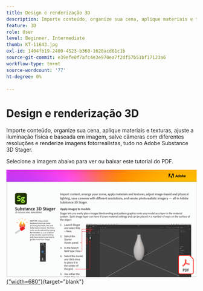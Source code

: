 ```yaml
---
title: Design e renderização 3D
description: Importe conteúdo, organize sua cena, aplique materiais e texturas, ajuste a iluminação física e baseada em imagem, salve câmeras com diferentes resoluções e renderize imagens realistas
feature: 3D
role: User
level: Beginner, Intermediate
thumb: KT-11643.jpg
exl-id: 1404fb19-2400-4523-b360-1620acd61c1b
source-git-commit: e39efe0f7afc4e3e970ea7f2df57b51bf17123a6
workflow-type: tm+mt
source-wordcount: '77'
ht-degree: 0%

---
```


# Design e renderização 3D

Importe conteúdo, organize sua cena, aplique materiais e texturas, ajuste a iluminação física e baseada em imagem, salve câmeras com diferentes resoluções e renderize imagens fotorrealistas, tudo no Adobe Substance 3D Stager.

Selecione a imagem abaixo para ver ou baixar este tutorial do PDF.

[![Primeira página da imagem do tutorial](assets/Substance3DStager.png){”width=680”}](assets/Adobe-Substance-Stager.pdf){target="blank"}
